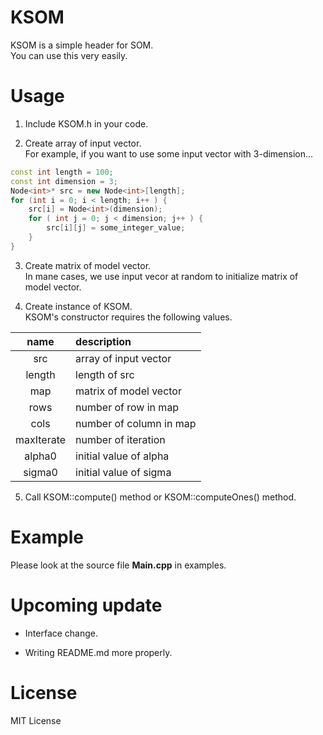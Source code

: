 # KSOM
KSOM is a simple header for SOM.  
You can use this very easily.

# Usage
1. Include KSOM.h in your code.  

2. Create array of input vector.  
For example, if you want to use some input vector with 3-dimension...   
```cpp
const int length = 100;
const int dimension = 3;
Node<int>* src = new Node<int>[length];
for (int i = 0; i < length; i++ ) {
    src[i] = Node<int>(dimension);
    for ( int j = 0; j < dimension; j++ ) {
        src[i][j] = some_integer_value;
    }
}
```

3. Create matrix of model vector.   
In mane cases, we use input vecor at random to initialize matrix of model vector.  

4. Create instance of KSOM.  
KSOM's constructor requires the following values.    

| name | description |
|:-----: |:----- |
| src | array of input vector |
| length | length of src |
| map | matrix of model vector |
| rows | number of row in map |
| cols | number of column in map |
| maxIterate | number of iteration |
| alpha0 | initial value of alpha |
| sigma0 | initial value of sigma |

5. Call KSOM::compute() method or KSOM::computeOnes() method.

# Example
Please look at the source file **Main.cpp** in examples.  

# Upcoming update
* Interface change.  

* Writing README.md more properly.  
    
# License
MIT License  
